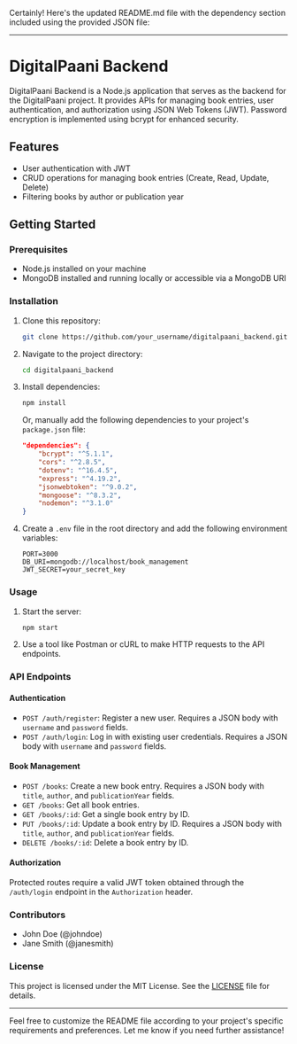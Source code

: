 Certainly! Here's the updated README.md file with the dependency section included using the provided JSON file:

---

# DigitalPaani Backend

DigitalPaani Backend is a Node.js application that serves as the backend for the DigitalPaani project. It provides APIs for managing book entries, user authentication, and authorization using JSON Web Tokens (JWT). Password encryption is implemented using bcrypt for enhanced security.



## Features

- User authentication with JWT
- CRUD operations for managing book entries (Create, Read, Update, Delete)
- Filtering books by author or publication year

## Getting Started

### Prerequisites

- Node.js installed on your machine
- MongoDB installed and running locally or accessible via a MongoDB URI

### Installation

1. Clone this repository:

   ```bash
   git clone https://github.com/your_username/digitalpaani_backend.git
   ```

2. Navigate to the project directory:

   ```bash
   cd digitalpaani_backend
   ```

3. Install dependencies:

   ```bash
   npm install
   ```

   Or, manually add the following dependencies to your project's `package.json` file:

   ```json
   "dependencies": {
       "bcrypt": "^5.1.1",
       "cors": "^2.8.5",
       "dotenv": "^16.4.5",
       "express": "^4.19.2",
       "jsonwebtoken": "^9.0.2",
       "mongoose": "^8.3.2",
       "nodemon": "^3.1.0"
   }
   ```

4. Create a `.env` file in the root directory and add the following environment variables:

   ```plaintext
   PORT=3000
   DB_URI=mongodb://localhost/book_management
   JWT_SECRET=your_secret_key
   ```

### Usage

1. Start the server:

   ```bash
   npm start
   ```

2. Use a tool like Postman or cURL to make HTTP requests to the API endpoints.

### API Endpoints

#### Authentication

- `POST /auth/register`: Register a new user. Requires a JSON body with `username` and `password` fields.
- `POST /auth/login`: Log in with existing user credentials. Requires a JSON body with `username` and `password` fields.

#### Book Management

- `POST /books`: Create a new book entry. Requires a JSON body with `title`, `author`, and `publicationYear` fields.
- `GET /books`: Get all book entries.
- `GET /books/:id`: Get a single book entry by ID.
- `PUT /books/:id`: Update a book entry by ID. Requires a JSON body with `title`, `author`, and `publicationYear` fields.
- `DELETE /books/:id`: Delete a book entry by ID.

#### Authorization

Protected routes require a valid JWT token obtained through the `/auth/login` endpoint in the `Authorization` header.

### Contributors

- John Doe (@johndoe)
- Jane Smith (@janesmith)

### License

This project is licensed under the MIT License. See the [LICENSE](LICENSE) file for details.

---

Feel free to customize the README file according to your project's specific requirements and preferences. Let me know if you need further assistance!